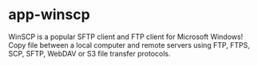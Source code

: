 # app-winscp
WinSCP is a popular SFTP client and FTP client for Microsoft Windows! Copy file between a local computer and remote servers using FTP, FTPS, SCP, SFTP, WebDAV or S3 file transfer protocols.
